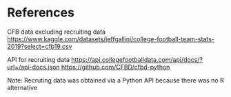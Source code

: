 # References

CFB data excluding recruiting data 
https://www.kaggle.com/datasets/jeffgallini/college-football-team-stats-2019?select=cfb19.csv

API for recruiting data
https://api.collegefootballdata.com/api/docs/?url=/api-docs.json
https://github.com/CFBD/cfbd-python

Note: Recruting data was obtained via a Python API because there was no R alternative
